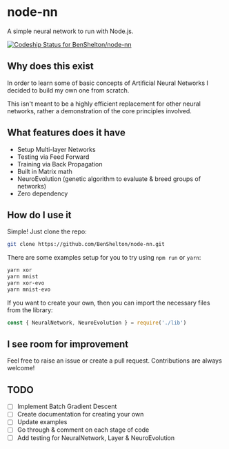# node-nn

A simple neural network to run with Node.js.

[![Codeship  Status for BenShelton/node-nn](https://app.codeship.com/projects/de87bd70-ee4b-0135-80c9-76500b92b2bd/status?branch=master)](https://app.codeship.com/projects/270896)

## Why does this exist

In order to learn some of basic concepts of Artificial Neural Networks I decided to build my own one from scratch.

This isn't meant to be a highly efficient replacement for other neural networks, rather a demonstration of the core principles involved.

## What features does it have

- Setup Multi-layer Networks
- Testing via Feed Forward
- Training via Back Propagation
- Built in Matrix math
- NeuroEvolution (genetic algorithm to evaluate & breed groups of networks)
- Zero dependency

## How do I use it

Simple! Just clone the repo:

``` bash
git clone https://github.com/BenShelton/node-nn.git
```

There are some examples setup for you to try using `npm run` or `yarn`:

``` bash
yarn xor
yarn mnist
yarn xor-evo
yarn mnist-evo
```

If you want to create your own, then you can import the necessary files from the library:

``` javascript
const { NeuralNetwork, NeuroEvolution } = require('./lib')
```

## I see room for improvement

Feel free to raise an issue or create a pull request. Contributions are always welcome!

## TODO

- [ ] Implement Batch Gradient Descent
- [ ] Create documentation for creating your own
- [ ] Update examples
- [ ] Go through & comment on each stage of code
- [ ] Add testing for NeuralNetwork, Layer & NeuroEvolution
